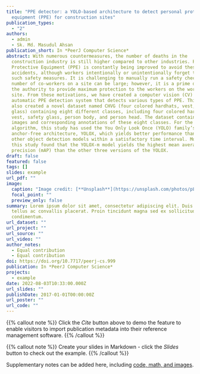 ```yaml
---
title: "PPE detector: a YOLO-based architecture to detect personal protective
  equipment (PPE) for construction sites"
publication_types:
  - "2"
authors:
  - admin
  - Sk. Md. Masudul Ahsan
publication_short: In *PeerJ Computer Science*
abstract: With numerous countermeasures, the number of deaths in the
  construction industry is still higher compared to other industries. Personal
  Protective Equipment (PPE) is constantly being improved to avoid these
  accidents, although workers intentionally or unintentionally forget to use
  such safety measures. It is challenging to manually run a safety check as the
  number of co-workers on a site can be large; however, it is a prime duty of
  the authority to provide maximum protection to the workers on the working
  site. From these motivations, we have created a computer vision (CV) based
  automatic PPE detection system that detects various types of PPE. This study
  also created a novel dataset named CHVG (four colored hardhats, vest, safety
  glass) containing eight different classes, including four colored hardhats,
  vest, safety glass, person body, and person head. The dataset contains 1,699
  images and corresponding annotations of these eight classes. For the detection
  algorithm, this study has used the You Only Look Once (YOLO) family’s
  anchor-free architecture, YOLOX, which yields better performance than the
  other object detection models within a satisfactory time interval. Moreover,
  this study found that the YOLOX-m model yields the highest mean average
  precision (mAP) than the other three versions of the YOLOX.
draft: false
featured: false
tags: []
slides: example
url_pdf: ""
image:
  caption: "Image credit: [**Unsplash**](https://unsplash.com/photos/pLCdAaMFLTE)"
  focal_point: ""
  preview_only: false
summary: Lorem ipsum dolor sit amet, consectetur adipiscing elit. Duis posuere
  tellus ac convallis placerat. Proin tincidunt magna sed ex sollicitudin
  condimentum.
url_dataset: ""
url_project: ""
url_source: ""
url_video: ""
author_notes:
  - Equal contribution
  - Equal contribution
doi: https://doi.org/10.7717/peerj-cs.999
publication: In *PeerJ Computer Science*
projects:
  - example
date: 2022-08-03T10:33:00.000Z
url_slides: ""
publishDate: 2017-01-01T00:00:00Z
url_poster: ""
url_code: ""
---
```


{{% callout note %}}
Click the _Cite_ button above to demo the feature to enable visitors to import publication metadata into their reference management software.
{{% /callout %}}

{{% callout note %}}
Create your slides in Markdown - click the _Slides_ button to check out the example.
{{% /callout %}}

Supplementary notes can be added here, including [code, math, and images](https://wowchemy.com/docs/writing-markdown-latex/).
